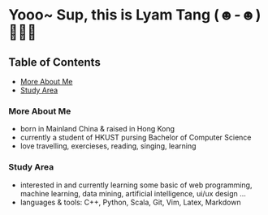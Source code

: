 # Yooo~ Sup, this is Lyam Tang (*☻-☻*) 🧑🏻‍💻

## Table of Contents
- [More About Me](#moreaboutme)
- [Study Area](#studyarea)

### More About Me <a name="moreaboutme"></a>
- born in Mainland China & raised in Hong Kong
- currently a student of HKUST pursing Bachelor of Computer Science
- love travelling, exercieses, reading, singing, learning 

### Study Area <a name="studyarea"></a>
- interested in and currently learning some basic of web programming, machine learning, data mining, artificial intelligence, ui/ux design ...
- languages & tools: C++, Python, Scala, Git, Vim, Latex, Markdown
